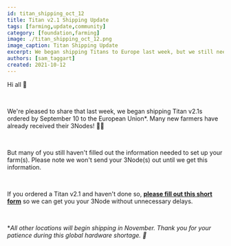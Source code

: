 ```yaml
---
id: titan_shipping_oct_12
title: Titan v2.1 Shipping Update
tags: [farming,update,community]
category: [foundation,farming]
image: ./titan_shipping_oct_12.png
image_caption: Titan Shipping Update
excerpt: We began shipping Titans to Europe last week, but we still need information from many farmers.
authors: [sam_taggart]
created: 2021-10-12
---
```


Hi all 👋

<br/>

We're pleased to share that last week, we began shipping Titan v2.1s ordered by September 10 to the European Union*. Many new farmers have already received their 3Nodes! 👩‍🌾

<br/>

But many of you still haven't filled out the information needed to set up your farm(s). Please note we won't send your 3Node(s) out until we get this information.

<br/>

If you ordered a Titan v2.1 and haven't done so, **[please fill out this short form](https://forms.gle/p8947F8kytTpcJKW6)** so we can get you your 3Node without unnecessary delays.

<br/>

**All other locations will begin shipping in November. Thank you for your patience during this global hardware shortage. 🙏*